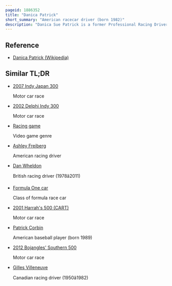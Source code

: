 ```yaml
---
pageid: 1886352
title: "Danica Patrick"
short_summary: "American racecar driver (born 1982)"
description: "Danica Sue Patrick is a former Professional Racing Driver. She is one of the most successful Women in the History of american open-wheel Car racing her Victory at the Indy Japan 300 in 2008 is the only Win by a Woman in an Indycar Series."
---
```


## Reference

- [Danica Patrick (Wikipedia)](https://en.wikipedia.org/?curid=1886352)

## Similar TL;DR

- [2007 Indy Japan 300](/tldr/en/2007-indy-japan-300)

  Motor car race

- [2002 Delphi Indy 300](/tldr/en/2002-delphi-indy-300)

  Motor car race

- [Racing game](/tldr/en/racing-game)

  Video game genre

- [Ashley Freiberg](/tldr/en/ashley-freiberg)

  American racing driver

- [Dan Wheldon](/tldr/en/dan-wheldon)

  British racing driver (1978â2011)

- [Formula One car](/tldr/en/formula-one-car)

  Class of formula race car

- [2001 Harrah's 500 (CART)](/tldr/en/2001-harrahs-500-cart)

  Motor car race

- [Patrick Corbin](/tldr/en/patrick-corbin)

  American baseball player (born 1989)

- [2012 Bojangles' Southern 500](/tldr/en/2012-bojangles-southern-500)

  Motor car race

- [Gilles Villeneuve](/tldr/en/gilles-villeneuve)

  Canadian racing driver (1950â1982)
